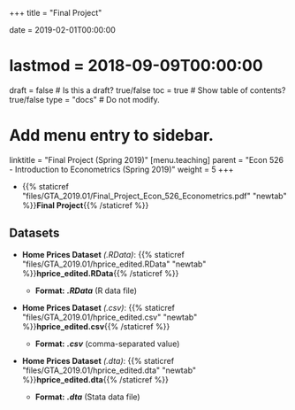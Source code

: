 +++
title = "Final Project"

date = 2019-02-01T00:00:00
# lastmod = 2018-09-09T00:00:00

draft = false  # Is this a draft? true/false
toc = true  # Show table of contents? true/false
type = "docs"  # Do not modify.

# Add menu entry to sidebar.
linktitle = "Final Project (Spring 2019)"
[menu.teaching]
  parent = "Econ 526 - Introduction to Econometrics (Spring 2019)"
  weight = 5
+++

* {{% staticref "files/GTA_2019.01/Final_Project_Econ_526_Econometrics.pdf" "newtab" %}}**Final Project**{{% /staticref %}}

## Datasets

* **Home Prices Dataset** _(.RData)_: {{% staticref "files/GTA_2019.01/hprice_edited.RData" "newtab" %}}**hprice_edited.RData**{{% /staticref %}}
  + **Format:** **_.RData_** (R data file)

* **Home Prices Dataset** _(.csv)_: {{% staticref "files/GTA_2019.01/hprice_edited.csv" "newtab" %}}**hprice_edited.csv**{{% /staticref %}}
  + **Format:** **_.csv_** (comma-separated value) 

* **Home Prices Dataset** _(.dta)_: {{% staticref "files/GTA_2019.01/hprice_edited.dta" "newtab" %}}**hprice_edited.dta**{{% /staticref %}}
  + **Format:** **_.dta_** (Stata data file)